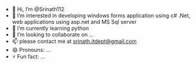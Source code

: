 - 👋 Hi, I’m @Srinath112
- 👀 I’m interested in developing windows forms application using c# .Net,  web applications using asp.net and MS Sql server 
- 🌱 I’m currently learning python 
- 💞️ I’m looking to collaborate on ...
- 📫 please contact me at srinath.itdept@gmail.com
- 😄 Pronouns: ...
- ⚡ Fun fact: ...

<!---
Srinath112/Srinath112 is a ✨ special ✨ repository because its `README.md` (this file) appears on your GitHub profile.
You can click the Preview link to take a look at your changes.
--->
